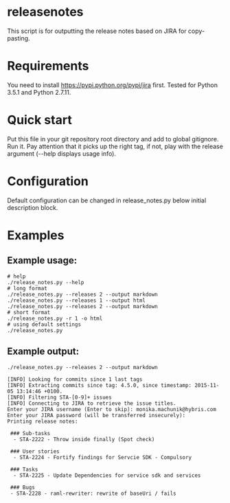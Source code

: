 # releasenotes

This script is for outputting the release notes based on JIRA for copy-pasting.

# Requirements

You need to install https://pypi.python.org/pypi/jira first. Tested for Python 3.5.1 and Python 2.7.11.

# Quick start

Put this file in your git repository root directory and add to global gitignore. Run it. 
Pay attention that it picks up the right tag, if not, play with the release argument (--help displays usage info).

# Configuration

Default configuration can be changed in release_notes.py below initial description block.


# Examples

## Example usage:

```
# help
./release_notes.py --help
# long format
./release_notes.py --releases 2 --output markdown
./release_notes.py --releases 1 --output html
./release_notes.py --releases 2 --output markdown
# short format
./release_notes.py -r 1 -o html
# using default settings
./release_notes.py
```

## Example output:

```
./release_notes.py --releases 2 --output markdown

[INFO] Looking for commits since 1 last tags
[INFO] Extracting commits since tag: 4.5.0, since timestamp: 2015-11-05 13:14:46 +0100.
[INFO] Filtering STA-[0-9]+ issues
[INFO] Connecting to JIRA to retrieve the issue titles.
Enter your JIRA username (Enter to skip): monika.machunik@hybris.com
Enter your JIRA password (will be transferred insecurely):
Printing release notes:

 ### Sub-tasks
  - STA-2222 - Throw inside finally (Spot check)

 ### User stories
  - STA-2224 - Fortify findings for Servcie SDK - Compulsory

 ### Tasks
  - STA-2225 - Update Dependencies for service sdk and services

 ### Bugs
 - STA-2228 - raml-rewriter: rewrite of baseUri / fails
```